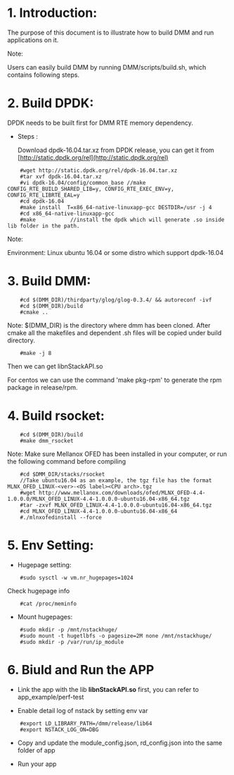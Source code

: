 # 1. Introduction:
  The purpose of this document is to illustrate how to build DMM and run applications on it.

Note:

  Users can easily build DMM by running DMM/scripts/build.sh, which contains following steps.

# 2. Build DPDK:
  DPDK needs to be built first for DMM RTE memory dependency.

- Steps :

  Download dpdk-16.04.tar.xz from DPDK release, you can get it from [http://static.dpdk.org/rel](http://static.dpdk.org/rel)
```
    #wget http://static.dpdk.org/rel/dpdk-16.04.tar.xz
    #tar xvf dpdk-16.04.tar.xz
    #vi dpdk-16.04/config/common_base //make CONFIG_RTE_BUILD_SHARED_LIB=y, CONFIG_RTE_EXEC_ENV=y, CONFIG_RTE_LIBRTE_EAL=y
    #cd dpdk-16.04
    #make install  T=x86_64-native-linuxapp-gcc DESTDIR=/usr -j 4
    #cd x86_64-native-linuxapp-gcc
    #make           //install the dpdk which will generate .so inside lib folder in the path.
```

Note:

  Environment:
  Linux ubuntu 16.04 or some distro which support dpdk-16.04

# 3. Build DMM:

```
    #cd $(DMM_DIR)/thirdparty/glog/glog-0.3.4/ && autoreconf -ivf
    #cd $(DMM_DIR)/build
    #cmake ..
```

Note:
  $(DMM_DIR) is the directory where dmm has been cloned.
  After cmake all the makefiles and dependent .sh files will be copied under build directory.

```
    #make -j 8
```
  Then we can get libnStackAPI.so

  For centos we can use the command 'make pkg-rpm' to generate the rpm package in release/rpm.

# 4. Build rsocket:

```
    #cd $(DMM_DIR)/build
    #make dmm_rsocket
```
Note:
  Make sure Mellanox OFED has been installed in your computer, or run the following command before compiling

```
    #cd $DMM_DIR/stacks/rsocket
    //Take ubuntu16.04 as an example, the tgz file has the format MLNX_OFED_LINUX-<ver>-<OS label><CPU arch>.tgz
    #wget http://www.mellanox.com/downloads/ofed/MLNX_OFED-4.4-1.0.0.0/MLNX_OFED_LINUX-4.4-1.0.0.0-ubuntu16.04-x86_64.tgz
    #tar -zxvf MLNX_OFED_LINUX-4.4-1.0.0.0-ubuntu16.04-x86_64.tgz
    #cd MLNX_OFED_LINUX-4.4-1.0.0.0-ubuntu16.04-x86_64
    #./mlnxofedinstall --force
```


# 5. Env Setting:

- Hugepage setting:

```
    #sudo sysctl -w vm.nr_hugepages=1024
```

Check hugepage info


```
    #cat /proc/meminfo
```

- Mount hugepages:

```
    #sudo mkdir -p /mnt/nstackhuge/
    #sudo mount -t hugetlbfs -o pagesize=2M none /mnt/nstackhuge/
    #sudo mkdir -p /var/run/ip_module
```


# 6. Biuld and Run the APP

- Link the app with the lib **libnStackAPI.so** first, you can refer to app_example/perf-test

- Enable detail log of nstack by setting env var

```
    #export LD_LIBRARY_PATH=/dmm/release/lib64
    #export NSTACK_LOG_ON=DBG
```

- Copy and update the module_config.json, rd_config.json into the same folder of app

- Run your app
